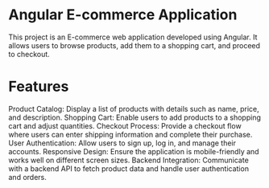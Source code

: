 # Angular E-commerce Application
This project is an E-commerce web application developed using Angular. It allows users to browse products, add them to a shopping cart, and proceed to checkout.

# Features
Product Catalog: Display a list of products with details such as name, price, and description.
Shopping Cart: Enable users to add products to a shopping cart and adjust quantities.
Checkout Process: Provide a checkout flow where users can enter shipping information and complete their purchase.
User Authentication: Allow users to sign up, log in, and manage their accounts.
Responsive Design: Ensure the application is mobile-friendly and works well on different screen sizes.
Backend Integration: Communicate with a backend API to fetch product data and handle user authentication and orders.
